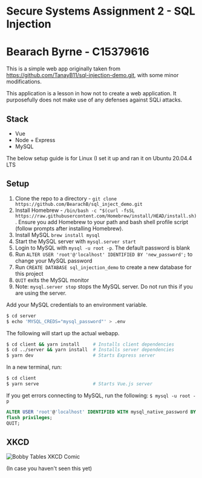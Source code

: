 # Secure Systems Assignment 2 - SQL Injection
# Bearach Byrne - C15379616

This is a simple web app originally taken from https://github.com/TanayB11/sql-injection-demo.git, with some minor modifications.

This application is a lesson in how not to create a web application. It purposefully does not make use of any defenses against SQLi attacks.

## Stack
- Vue
- Node + Express
- MySQL

The below setup guide is for Linux (I set it up and ran it on Ubuntu 20.04.4 LTS

## Setup
1. Clone the repo to a directory - `git clone https://github.com/BearachB/sql_inject_demo.git`
8. Install Homebrew - `/bin/bash -c "$(curl -fsSL https://raw.githubusercontent.com/Homebrew/install/HEAD/install.sh)`. Ensure you add Homebrew to your path and bash shell profile script (follow prompts after installing Homebrew). 
9. Install MySQL `brew install mysql`
10. Start the MySQL server with `mysql.server start`
11. Login to MySQL with `mysql -u root -p`. The default password is blank
12. Run `ALTER USER 'root'@'localhost' IDENTIFIED BY 'new_password';` to change your MySQL password
13. Run `CREATE DATABASE sql_injection_demo` to create a new database for this project
14. `QUIT` exits the MySQL monitor
15. Note: `mysql.server stop` stops the MySQL server. Do not run this if you are using the server.

Add your MySQL credentials to an environment variable.
```bash
$ cd server
$ echo 'MYSQL_CREDS="mysql_password"' > .env
```

The following will start up the actual webapp.
```bash
$ cd client && yarn install     # Installs client dependencies
$ cd ../server && yarn install  # Installs server dependencies
$ yarn dev                      # Starts Express server
```
In a new terminal, run:
```bash
$ cd client
$ yarn serve                    # Starts Vue.js server
```

If you get errors connecting to MySQL, run the following:
`$ mysql -u root -p`
```SQL
ALTER USER 'root'@'localhost' IDENTIFIED WITH mysql_native_password BY 'mysql_password';
flush privileges;
QUIT;
```


## XKCD
![Bobby Tables XKCD Comic](https://imgs.xkcd.com/comics/exploits_of_a_mom.png)

(In case you haven't seen this yet)
